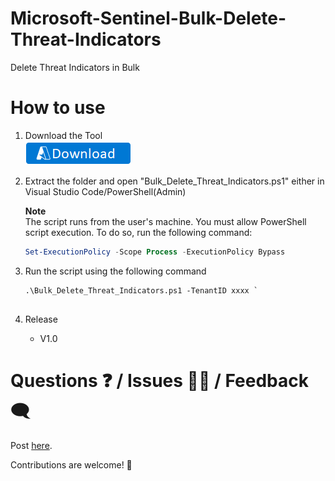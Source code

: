 # Microsoft-Sentinel-Bulk-Delete-Threat-Indicators
Delete Threat Indicators in Bulk

# How to use
1. Download the Tool  
   [![Download](./images/Download.png)](https://github.com/sreedharande/Microsoft-Sentinel-Bulk-Delete-Threat-Indicators/archive/refs/heads/main.zip)

2. Extract the folder and open "Bulk_Delete_Threat_Indicators.ps1" either in Visual Studio Code/PowerShell(Admin)

   **Note**  
   The script runs from the user's machine. You must allow PowerShell script execution. To do so, run the following command:
   
   ```PowerShell
   Set-ExecutionPolicy -Scope Process -ExecutionPolicy Bypass  
   ```  

3. Run the script using the following command  
   ```  
   .\Bulk_Delete_Threat_Indicators.ps1 -TenantID xxxx `
                        
   ```
4. Release
	- V1.0
	
# Questions ❓ / Issues 🙋‍♂️ / Feedback 🗨
Post [here](https://github.com/sreedharande/MS-Sentinel-Bulk-Delete-Threat-Indicators/issues).

Contributions are welcome! 👏
